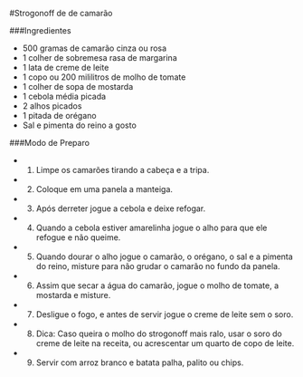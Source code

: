 #Strogonoff de de camarão

###Ingredientes

 - 500 gramas de camarão cinza ou rosa
 - 1 colher de sobremesa rasa de margarina
 - 1 lata de creme de leite
 - 1 copo ou 200 mililitros de molho de tomate
 - 1 colher de sopa de mostarda
 - 1 cebola média picada
 - 2 alhos picados
 - 1 pitada de orégano
 - Sal e pimenta do reino a gosto

###Modo de Preparo

 - 1. Limpe os camarões tirando a cabeça e a tripa.
 - 2. Coloque em uma panela a manteiga.
 - 3. Após derreter jogue a cebola e deixe refogar.
 - 4. Quando a cebola estiver amarelinha jogue o alho para que ele refogue e não queime.
 - 5. Quando dourar o alho jogue o camarão, o orégano, o sal e a pimenta do reino, 
      misture para não grudar o camarão no fundo da panela.
 - 6. Assim que secar a água do camarão, jogue o molho de tomate, a mostarda e misture.
 - 7. Desligue o fogo, e antes de servir jogue o creme de leite sem o soro.
 - 8. Dica: Caso queira o molho do strogonoff mais ralo, usar o soro do creme de leite na receita, 
      ou acrescentar um quarto de copo de leite.
 - 9. Servir com arroz branco e batata palha, palito ou chips.


